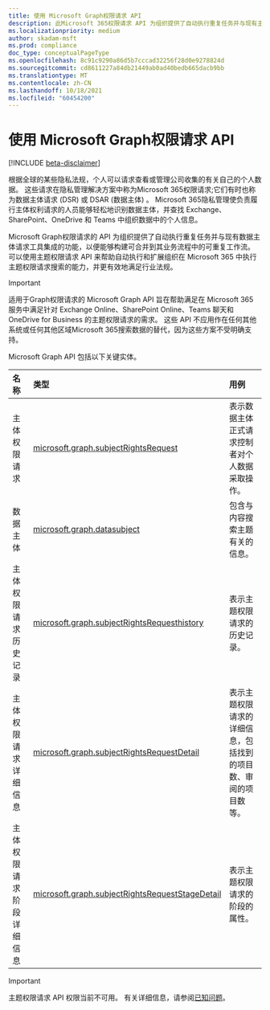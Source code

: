 ```yaml
---
title: 使用 Microsoft Graph权限请求 API
description: 此Microsoft 365权限请求 API 为组织提供了自动执行重复任务并与现有主体权限请求工具集成的功能，以构建可重复的工作流，帮助满足行业法规。
ms.localizationpriority: medium
author: skadam-msft
ms.prod: compliance
doc_type: conceptualPageType
ms.openlocfilehash: 8c91c9290a86d5b7cccad32256f28d0e9278824d
ms.sourcegitcommit: cd8611227a84db21449ab0ad40bedb665dacb9bb
ms.translationtype: MT
ms.contentlocale: zh-CN
ms.lasthandoff: 10/18/2021
ms.locfileid: "60454200"
---
```

# <a name="use-the-microsoft-graph-subject-rights-request-api"></a>使用 Microsoft Graph权限请求 API

[!INCLUDE [beta-disclaimer](../../includes/beta-disclaimer.md)]

根据全球的某些隐私法规，个人可以请求查看或管理公司收集的有关自己的个人数据。 这些请求在隐私管理解决方案中称为Microsoft 365权限请求;它们有时也称为数据主体请求 (DSR) 或 DSAR (数据主体) 。 Microsoft 365隐私管理使负责履行主体权利请求的人员能够轻松地识别数据主体，并查找 Exchange、SharePoint、OneDrive 和 Teams 中组织数据中的个人信息。 

Microsoft Graph权限请求的 API 为组织提供了自动执行重复任务并与现有数据主体请求工具集成的功能，以便能够构建可合并到其业务流程中的可重复工作流。 可以使用主题权限请求 API 来帮助自动执行和扩展组织在 Microsoft 365 中执行主题权限请求搜索的能力，并更有效地满足行业法规。

> [!IMPORTANT]
> 适用于Graph权限请求的 Microsoft Graph API 旨在帮助满足在 Microsoft 365 服务中满足针对 Exchange Online、SharePoint Online、Teams 聊天和 OneDrive for Business 的主题权限请求的需求。 这些 API 不应用作在任何其他系统或任何其他区域Microsoft 365搜索数据的替代，因为这些方案不受明确支持。

Microsoft Graph API 包括以下关键实体。

| 名称 | 类型       | 用例 |
|:-|:-|:-|
| 主体权限请求 | [microsoft.graph.subjectRightsRequest](subjectRightsRequest.md) | 表示数据主体正式请求控制者对个人数据采取操作。 |
| 数据主体 | [microsoft.graph.datasubject](datasubject.md) | 包含与内容搜索主题有关的信息。 |
| 主体权限请求历史记录 | [microsoft.graph.subjectRightsRequesthistory](subjectRightsRequesthistory.md) | 表示主题权限请求的历史记录。 |
| 主体权限请求详细信息 | [microsoft.graph.subjectRightsRequestDetail](subjectRightsRequestDetail.md) | 表示主题权限请求的详细信息，包括找到的项目数、审阅的项目数等。 |
| 主体权限请求阶段详细信息 | [microsoft.graph.subjectRightsRequestStageDetail](subjectRightsRequestStageDetail.md) | 表示主题权限请求的阶段的属性。 |

>[!IMPORTANT]
>主题权限请求 API 权限当前不可用。 有关详细信息，请参阅[已知问题](/graph/known-issues#compliance)。


